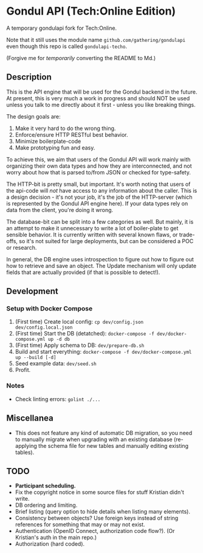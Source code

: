 # Gondul API (Tech:Online Edition)

A temporary gondulapi fork for Tech:Online.

Note that it still uses the module name `github.com/gathering/gondulapi` even though this repo is called `gondulapi-techo`.

(Forgive me for _temporarily_ converting the README to Md.)

## Description

This is the API engine that will be used for the Gondul backend in the
future. At present, this is very much a work in progress and should NOT be
used unless you talk to me directly about it first - unless you like
breaking things.

The design goals are:

1. Make it very hard to do the wrong thing.
2. Enforce/ensure HTTP RESTful best behavior.
3. Minimize boilerplate-code
4. Make prototyping fun and easy.

To achieve this, we aim that users of the Gondul API will work mainly with
organizing their own data types and how they are interconnected, and not
worry about how that is parsed to/from JSON or checked for type-safety.

The HTTP-bit is pretty small, but important. It's worth noting that users
of the api-code will *not* have access to any information about the caller.
This is a design decision - it's not your job, it's the job of the
HTTP-server (which is represented by the Gondul API engine here). If your
data types rely on data from the client, you're doing it wrong.

The database-bit can be split into a few categories as well. But mainly, it
is an attempt to make it unnecessary to write a lot of boiler-plate to get
sensible behavior. It is currently written with several known flaws, or
trade-offs, so it's not suited for large deployments, but can be considered
a POC or research.

In general, the DB engine uses introspection to figure out how to figure
out how to retrieve and save an object. The Update mechanism will only
update fields that are actually provided (if that is possible to detect!).

## Development

### Setup with Docker Compose

1. (First time) Create local config: `cp dev/config.json dev/config.local.json`
1. (First time) Start the DB (detatched): `docker-compose -f dev/docker-compose.yml up -d db`
1. (First time) Apply schema to DB: `dev/prepare-db.sh`
1. Build and start everything: `docker-compose -f dev/docker-compose.yml up --build [-d]`
1. Seed example data: `dev/seed.sh`
1. Profit.

### Notes

- Check linting errors: `golint ./...`

## Miscellanea

- This does not feature any kind of automatic DB migration, so you need to manually migrate when upgrading with an existing database (re-applying the schema file for new tables and manually editing existing tables).

## TODO

- **Participant scheduling.**
- Fix the copyright notice in some source files for stuff Kristian didn't write.
- DB ordering and limiting.
- Brief listing (query option to hide details when listing many elements).
- Consistency between objects? Use foreign keys instead of string references for something that may or may not exist.
- Authentication (OpenID Connect, authorization code flow?). (Or Kristian's auth in the main repo.)
- Authorization (hard coded).
